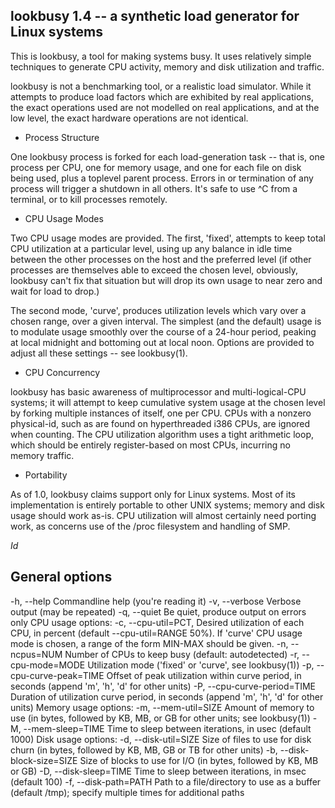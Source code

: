 ## lookbusy 1.4 -- a synthetic load generator for Linux systems

This is lookbusy, a tool for making systems busy.  It uses relatively simple
techniques to generate CPU activity, memory and disk utilization and traffic.

lookbusy is not a benchmarking tool, or a realistic load simulator.  While it
attempts to produce load factors which are exhibited by real applications, the
exact operations used are not modelled on real applications, and at the low
level, the exact hardware operations are not identical.

* Process Structure

One lookbusy process is forked for each load-generation task -- that is, one
process per CPU, one for memory usage, and one for each file on disk being
used, plus a toplevel parent process.  Errors in or termination of any process
will trigger a shutdown in all others.  It's safe to use ^C from a terminal,
or to kill processes remotely.

* CPU Usage Modes

Two CPU usage modes are provided.  The first, 'fixed', attempts to keep total
CPU utilization at a particular level, using up any balance in idle time
between the other processes on the host and the preferred level (if other
processes are themselves able to exceed the chosen level, obviously, lookbusy
can't fix that situation but will drop its own usage to near zero and wait for
load to drop.)

The second mode, 'curve', produces utilization levels which vary over a chosen
range, over a given interval.  The simplest (and the default) usage is to
modulate usage smoothly over the course of a 24-hour period, peaking at local
midnight and bottoming out at local noon.  Options are provided to adjust all
these settings -- see lookbusy(1).

* CPU Concurrency

lookbusy has basic awareness of multiprocessor and multi-logical-CPU systems;
it will attempt to keep cumulative system usage at the chosen level by forking
multiple instances of itself, one per CPU.  CPUs with a nonzero physical-id,
such as are found on hyperthreaded i386 CPUs, are ignored when counting.  The
CPU utilization algorithm uses a tight arithmetic loop, which should be
entirely register-based on most CPUs, incurring no memory traffic.

* Portability

As of 1.0, lookbusy claims support only for Linux systems.  Most of its
implementation is entirely portable to other UNIX systems; memory and disk
usage should work as-is.  CPU utilization will almost certainly need porting
work, as concerns use of the /proc filesystem and handling of SMP.



$Id$

## General options

  -h, --help           Commandline help (you're reading it)
  -v, --verbose        Verbose output (may be repeated)
  -q, --quiet          Be quiet, produce output on errors only
CPU usage options:
  -c, --cpu-util=PCT,  Desired utilization of each CPU, in percent (default --cpu-util=RANGE   50%).  If 'curve' CPU usage mode is chosen, a range of the form MIN-MAX should be given.
  -n, --ncpus=NUM      Number of CPUs to keep busy (default: autodetected)
  -r, --cpu-mode=MODE  Utilization mode ('fixed' or 'curve', see lookbusy(1))
  -p, --cpu-curve-peak=TIME Offset of peak utilization within curve period, in seconds (append 'm', 'h', 'd' for other units)
  -P, --cpu-curve-period=TIME Duration of utilization curve period, in seconds (append 'm', 'h', 'd' for other units)
Memory usage options:
  -m, --mem-util=SIZE   Amount of memory to use (in bytes, followed by KB, MB, or GB for other units; see lookbusy(1))
  -M, --mem-sleep=TIME Time to sleep between iterations, in usec (default 1000)
Disk usage options:
  -d, --disk-util=SIZE Size of files to use for disk churn (in bytes,  followed by KB, MB, GB or TB for other units)
  -b, --disk-block-size=SIZE Size of blocks to use for I/O (in bytes, followed by KB, MB or GB)
  -D, --disk-sleep=TIME  Time to sleep between iterations, in msec (default 100)
  -f, --disk-path=PATH Path to a file/directory to use as a buffer (default /tmp); specify multiple times for additional paths